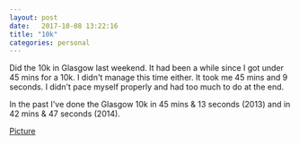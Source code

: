 ```yaml
---
layout: post
date:   2017-10-08 13:22:16
title: "10k"
categories: personal
---
```


Did the 10k in Glasgow last weekend. It had been a while since I got under 45 mins for a 10k. I didn't manage this time either. It took me 45 mins and 9 seconds. I didn't pace myself properly and had too much to do at the end.

In the past I've done the Glasgow 10k in 45 mins & 13 seconds (2013) and in 42 mins & 47 seconds (2014).

<a href="/resources/10k/rt20x30-GSRN0427.jpeg" data-lightbox="montage">Picture</a><br/>
